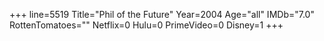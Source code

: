 +++
line=5519
Title="Phil of the Future"
Year=2004
Age="all"
IMDb="7.0"
RottenTomatoes=""
Netflix=0
Hulu=0
PrimeVideo=0
Disney=1
+++

